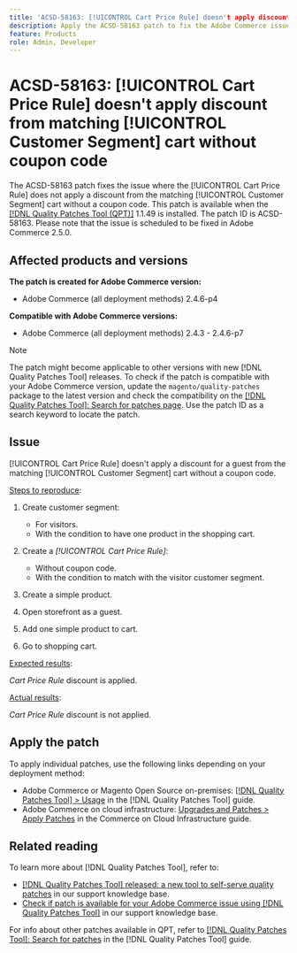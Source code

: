 ```yaml
---
title: 'ACSD-58163: [!UICONTROL Cart Price Rule] doesn't apply discount from matching [!UICONTROL Customer Segment] cart without coupon code'
description: Apply the ACSD-58163 patch to fix the Adobe Commerce issue where the [!UICONTROL Cart Price Rule] doesn't apply a discount for a guest from the matching [!UICONTROL Customer Segment] cart without a coupon code.
feature: Products
role: Admin, Developer
---
```


# ACSD-58163: [!UICONTROL Cart Price Rule] doesn't apply discount from matching [!UICONTROL Customer Segment] cart without coupon code

The ACSD-58163 patch fixes the issue where the [!UICONTROL Cart Price Rule] does not apply a discount from the matching [!UICONTROL Customer Segment] cart without a coupon code. This patch is available when the [[!DNL Quality Patches Tool (QPT)]](/help/announcements/adobe-commerce-announcements/magento-quality-patches-released-new-tool-to-self-serve-quality-patches.md) 1.1.49 is installed. The patch ID is ACSD-58163. Please note that the issue is scheduled to be fixed in Adobe Commerce 2.5.0.

## Affected products and versions

**The patch is created for Adobe Commerce version:**

* Adobe Commerce (all deployment methods) 2.4.6-p4

**Compatible with Adobe Commerce versions:**

* Adobe Commerce (all deployment methods) 2.4.3 - 2.4.6-p7

>[!NOTE]
>
>The patch might become applicable to other versions with new [!DNL Quality Patches Tool] releases. To check if the patch is compatible with your Adobe Commerce version, update the `magento/quality-patches` package to the latest version and check the compatibility on the [[!DNL Quality Patches Tool]: Search for patches page](https://experienceleague.adobe.com/tools/commerce-quality-patches/index.html). Use the patch ID as a search keyword to locate the patch.

## Issue

[!UICONTROL Cart Price Rule] doesn't apply a discount for a guest from the matching [!UICONTROL Customer Segment] cart without a coupon code.

<u>Steps to reproduce</u>:

1. Create customer segment:
   * For visitors.
   * With the condition to have one product in the shopping cart.

1. Create a *[!UICONTROL Cart Price Rule]*: 
   * Without coupon code.
   * With the condition to match with the visitor customer segment.
  
1. Create a simple product.
1. Open storefront as a guest.
1. Add one simple product to cart.
1. Go to shopping cart.

<u>Expected results</u>:

*Cart Price Rule* discount is applied.

<u>Actual results</u>:

*Cart Price Rule* discount is not applied.

## Apply the patch

To apply individual patches, use the following links depending on your deployment method:

* Adobe Commerce or Magento Open Source on-premises: [[!DNL Quality Patches Tool] > Usage](https://experienceleague.adobe.com/docs/commerce-operations/tools/quality-patches-tool/usage.html) in the [!DNL Quality Patches Tool] guide.
* Adobe Commerce on cloud infrastructure: [Upgrades and Patches > Apply Patches](https://experienceleague.adobe.com/docs/commerce-cloud-service/user-guide/develop/upgrade/apply-patches.html) in the Commerce on Cloud Infrastructure guide.

## Related reading

To learn more about [!DNL Quality Patches Tool], refer to:

* [[!DNL Quality Patches Tool] released: a new tool to self-serve quality patches](/help/announcements/adobe-commerce-announcements/magento-quality-patches-released-new-tool-to-self-serve-quality-patches.md) in our support knowledge base.
* [Check if patch is available for your Adobe Commerce issue using [!DNL Quality Patches Tool]](/help/support-tools/patches-available-in-qpt-tool/check-patch-for-magento-issue-with-magento-quality-patches.md) in our support knowledge base.

For info about other patches available in QPT, refer to [[!DNL Quality Patches Tool]: Search for patches](https://experienceleague.adobe.com/tools/commerce-quality-patches/index.html) in the [!DNL Quality Patches Tool] guide.
